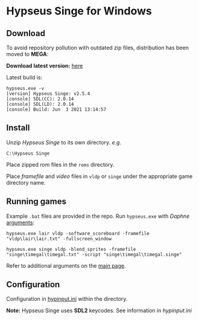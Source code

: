 # Hypseus Singe for Windows

## Download

To avoid repository pollution with outdated zip files, distribution has been moved to **MEGA**:

**Download latest version:** [here](https://mega.nz/file/l50QlBZQ#8nZOw4jQ54n3UsYuJWIw_qcZceRG63rIqErYktjJ1pw)

Latest build is:

    hypseus.exe -v
    [version] Hypseus Singe: v2.5.4
    [console] SDL(CC): 2.0.14
    [console] SDL(LD): 2.0.14
    [console] Build: Jun  3 2021 13:14:57


## Install

Unzip *Hypseus Singe* to its own directory. *e.g.*

    C:\Hypseus Singe

Place zipped *rom* files in the `roms` directory.

Place *framefile* and *video* files in `vldp` or `singe` under the appropriate game directory name.

## Running games

Example `.bat` files are provided in the repo. Run `hypseus.exe` with *Daphne* [arguments](http://www.daphne-emu.com/mediawiki/index.php/CmdLine):

    hypseus.exe lair vldp -software_scoreboard -framefile "vldp\lair\lair.txt" -fullscreen_window

    hypseus.exe singe vldp -blend_sprites -framefile "singe\timegal\timegal.txt" -script "singe\timegal\timegal.singe"

Refer to additional arguments on the [main page](https://github.com/DirtBagXon/hypseus-singe#extended-arguments-and-keys).

## Configuration

Configuration in [hypinput.ini](https://github.com/DirtBagXon/hypseus-singe/blob/master/doc/hypinput.ini) within the directory.

**Note:** Hypseus Singe uses **SDL2** keycodes. See information in *hypinput.ini*
